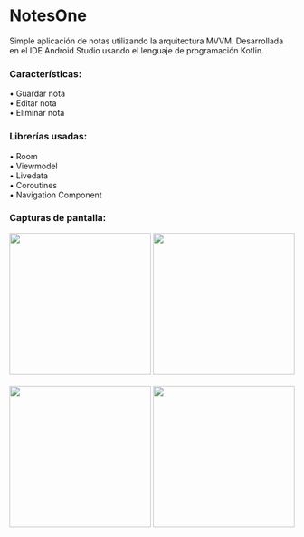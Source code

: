 # NotesOne
Simple aplicación de notas utilizando la arquitectura MVVM. Desarrollada en el IDE Android Studio usando el lenguaje de programación Kotlin.

<h3>Características:</h3>
• Guardar nota
<br>
• Editar nota
<br>
• Eliminar nota

<h3>Librerías usadas:</h3>
• Room
<br>
• Viewmodel
<br>
• Livedata
<br>
• Coroutines
<br>
• Navigation Component

<h3>Capturas de pantalla:</h3>

<div class="row">
      	<img src="https://blogger.googleusercontent.com/img/a/AVvXsEjOcU6ZikbpKaM1P37AjavZpO5urkvQB-XNj_7jD_c7YHkCDGA7YiUZ7-uYUc-_LaxAT9F6XlJq7ku6kGGgrnKpgthydVm7O_CF2VE_z86hDjGGvNdv7_-MmIOa7wAqUL-2e0GQMzhBivSBRwUTYiSqV8oJqgBU9HlK7yhB0AUMdkVIuxBtl4yWIIhg=s16000" width="250">
      	<img src="https://blogger.googleusercontent.com/img/a/AVvXsEiky-LGAkepndBvqK3b2EoNUOh8GpjD0zPt2dbwc0e_QtLceRBbPI28LAxqx0fLTk5Hn2g8TGUA8j7OBKsB3WQTW6dMRDNDalAek3dp1wyTO8jbHQ2x6jPAHZqT57hKIDgnZakJSDS6PClhCWZ35bsx4wagfSQ_ffEjBR6ECF5GWWmQI553oolV6a_B=s16000" width="250">     
</div>

<br>

<div class="row">
      	<img src="https://blogger.googleusercontent.com/img/a/AVvXsEgW9g5NWvOVxhTf1sBqNWa2evF0qtbaEGYJKhGYdEXkVWDvuIsBLZTaXlN4JII7n_TG0WxBwfWJb4FmtiFtumtv7Ap0MdCE-Nm0HIdL4gBmy_SzvMueENWK4k3dYKyd6GfZjPpNTJY0z4ELbkv7OQCIuXCbdRGy1NN8r5U85qnA3O94zWrUH-PrbNXR=s16000" width="250">
      	<img src="https://blogger.googleusercontent.com/img/a/AVvXsEjIlamw85X8Hjw5fz-xY3EI2qi_E1aWS7m4WmPhDyVHpqpMbNnM_gpwCVYHjEsEA_TX7QBYxKvXH3Or7pghiU1CwNL71sXGRjKHPuBJvJH5pgPpuIHJYmA4SViHT9wBLrcmPt4YO2PhGFwQs58Eu7UGt9WGuuSEiWanDoXvq12P3QTYyZA1SChEUonp=s16000" width="250"> 
</div>
